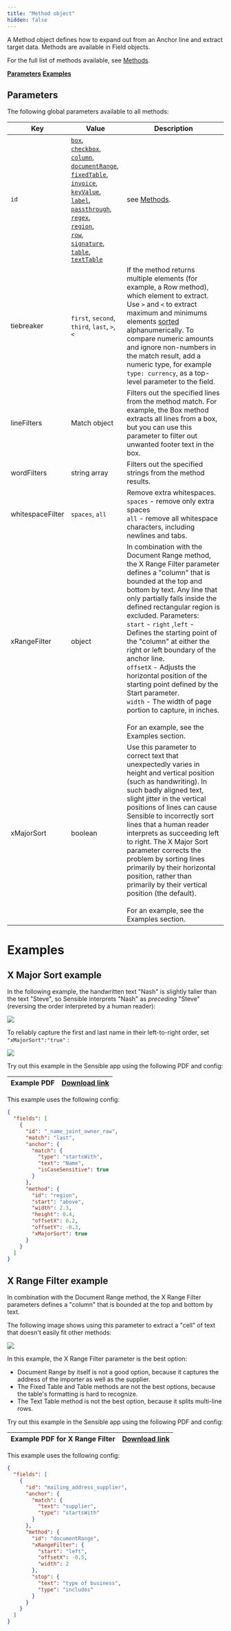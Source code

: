 ```yaml
---
title: "Method object"
hidden: false
---
```


A Method object defines how to expand out from an Anchor line and extract target data. Methods are available in Field objects.

For the full list of methods available, see [Methods](doc:methods). 

[**Parameters**](doc:method#section-parameters)
[**Examples**](doc:method#section-examples)

Parameters
-----

The following global parameters available to all methods:

| Key              | Value                                                        | Description                                                  |
| ---------------- | ------------------------------------------------------------ | ------------------------------------------------------------ |
| `id`             | [`box`](doc:box),<br/>[`checkbox`](doc:checkbox),<br/>[`column`](doc:column),<br/>[`documentRange`](doc:document-range),<br/>[`fixedTable`](doc:fixed-table),<br/> [`invoice`](doc:invoice),<br/>[`keyValue`](doc:key-value),<br/>[`label`](doc:label),<br/>[`passthrough`](doc:passthrough),<br/>[`regex`](doc:regex),<br/>[`region`](doc:region),<br/>[`row`](doc:row),<br/>[`signature`](doc:signature),<br/>[`table`](doc:table),<br/>[`textTable`](doc:text-table) | see [Methods](doc:methods).                                  |
| tiebreaker       | `first`, `second`, `third`, `last`, `>`, `<`                 | If the method returns multiple elements (for example, a Row method), which element to extract. <br/>Use `>` and `<` to extract maximum and minimums elements [sorted](https://developer.mozilla.org/en-US/docs/Web/JavaScript/Reference/Operators/Less_than) alphanumerically. To compare numeric amounts and ignore non-numbers in the match result, add a numeric type, for example `type: currency`, as a top-level parameter to the field. |
| lineFilters      | Match object                                                 | Filters out the specified lines from the method match. For example, the Box method extracts all lines from a box, but you can use this parameter to filter out unwanted footer text in the box. |
| wordFilters      | string array                                                 | Filters out the specified strings from the method results.   |
| whitespaceFilter | `spaces`, `all`                                              | Remove extra whitespaces.<br/> `spaces` - remove only extra spaces <br/> `all` - remove all whitespace characters, including newlines and tabs. |
| xRangeFilter     | object                                                       | In combination with the Document Range method, the X Range Filter parameter defines a "column" that is bounded at the top and bottom by text.  Any line that only partially falls inside the defined rectangular region is excluded. Parameters: <br/>`start` - `right` ,`left`  - Defines the starting point of the "column" at either the right or left boundary of the anchor line.<br/> `offsetX` - Adjusts the horizontal position of the starting point defined by the Start parameter.  <br/> `width` - The width of page portion to capture, in inches.<br/><br/> For an example, see the Examples section. |
| xMajorSort       | boolean                                                      | Use this parameter to correct text that unexpectedly varies in height and vertical position (such as handwriting).  In such badly aligned text, slight jitter in the vertical positions of lines can cause Sensible to incorrectly sort lines that a human reader interprets as succeeding left to right.  The X Major Sort parameter corrects the problem by sorting lines primarily by their horizontal position, rather than primarily by their vertical position (the default). <br/><br/> For an example, see the Examples section. |

Examples
====

X Major Sort example
----


In the following example, the handwritten text "Nash" is slightly taller than the text "Steve", so Sensible interprets "Nash" as *preceding* "Steve" (reversing the order interpreted by a human reader): 

![](https://raw.githubusercontent.com/sensible-hq/sensible-docs/main/readme-sync/assets/v0/images/xmajor_sort_example_1.png)

To reliably capture the first and last name in their left-to-right order,  set `"xMajorSort":"true"` :

![](https://raw.githubusercontent.com/sensible-hq/sensible-docs/main/readme-sync/assets/v0/images/xmajor_sort_example_2.png)

Try out this example in the Sensible app using the following PDF and config:

| Example PDF | [Download link](https://raw.githubusercontent.com/sensible-hq/sensible-docs/main/readme-sync/assets/v0/pdfs/merge_lines_ocr_example.pdf) |
| ----------- | ------------------------------------------------------------ |

This example uses the following config:

```json
{
  "fields": [
    {
      "id": "_name_joint_owner_raw",
      "match": "last",
      "anchor": {
        "match": {
          "type": "startsWith",
          "text": "Name",
          "isCaseSensitive": true
        }
      },
      "method": {
        "id": "region",
        "start": "above",
        "width": 2.3,
        "height": 0.4,
        "offsetX": 0.2,
        "offsetY": -0.3,
        "xMajorSort": true
      }
    }
  ]
}
```

X Range Filter example
----

In combination with the Document Range method, the X Range Filter parameters defines a "column" that is bounded at the top and bottom by text.

The following image shows using this parameter to extract a "cell" of text that doesn't easily fit other methods:

![](https://raw.githubusercontent.com/sensible-hq/sensible-docs/main/readme-sync/assets/v0/images/xrange_filter_example.png)



In this example, the X Range Filter parameter is the best option:

- Document Range by itself is not a good option, because it captures the address of the importer as well as the supplier. 
- The Fixed Table and Table methods are not the best options, because the table's formatting is hard to recognize.
- The Text Table method is not the best option, because it splits multi-line rows.

Try out this example in the Sensible app using the following PDF and config:

| Example PDF for X Range Filter | [Download link](https://raw.githubusercontent.com/sensible-hq/sensible-docs/main/readme-sync/assets/v0/pdfs/xrange_filter_example.pdf) |
| ------------------------------ | ------------------------------------------------------------ |

This example uses the following config:

```json
{
  "fields": [
    {
      "id": "mailing_address_supplier",
      "anchor": {
        "match": {
          "text": "supplier",
          "type": "startsWith"
        }
      },
      "method": {
        "id": "documentRange",
        "xRangeFilter": {
          "start": "left",
          "offsetX": -0.5,
          "width": 2
        },
        "stop": {
          "text": "type of business",
          "type": "includes"
        }
      }
    }
  ]
}
```







